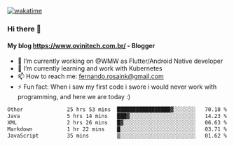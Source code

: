 [![wakatime](https://wakatime.com/badge/user/d5892087-17e6-46ab-8384-91a71a9b88d8.svg)](https://wakatime.com/@d5892087-17e6-46ab-8384-91a71a9b88d8)
### Hi there 👋

#### My blog https://www.ovinitech.com.br/ - Blogger

- 🔭 I’m currently working on @WMW as Flutter/Android Native developer
- 🌱 I’m currently learning and work with Kubernetes
- 📫 How to reach me: fernando.rosaink@gmail.com 
- ⚡ Fun fact: When i saw my first code i swore i would never work with programming, and here we are today :)

<!--START_SECTION:waka-->

```txt
Other              25 hrs 53 mins  █████████████████▓░░░░░░░   70.18 %
Java               5 hrs 14 mins   ███▓░░░░░░░░░░░░░░░░░░░░░   14.23 %
XML                2 hrs 26 mins   █▓░░░░░░░░░░░░░░░░░░░░░░░   06.63 %
Markdown           1 hr 22 mins    █░░░░░░░░░░░░░░░░░░░░░░░░   03.71 %
JavaScript         35 mins         ▒░░░░░░░░░░░░░░░░░░░░░░░░   01.62 %
```

<!--END_SECTION:waka-->
